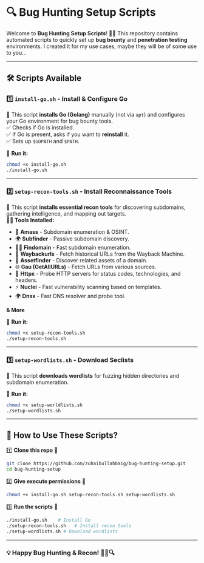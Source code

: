 # 🔍 Bug Hunting Setup Scripts  

Welcome to **Bug Hunting Setup Scripts**! 🧕‍♂️ This repository contains automated scripts to quickly set up **bug bounty** and **penetration testing** environments. I created it for my use cases, maybe they will be of some use to you... 


---

## 🛠️ **Scripts Available**  

### 1️⃣ `install-go.sh` - Install & Configure Go  
📌 This script **installs Go (Golang)** manually (not via `apt`) and configures your Go environment for bug bounty tools.  
✅ Checks if Go is installed.  
✅ If Go is present, asks if you want to **reinstall** it.  
✅ Sets up `$GOPATH` and `$PATH`.  

🔹 **Run it:**  
```bash
chmod +x install-go.sh
./install-go.sh
```

---

### 2️⃣ `setup-recon-tools.sh` - Install Reconnaissance Tools  
📌 This script **installs essential recon tools** for discovering subdomains, gathering intelligence, and mapping out targets.  
🧕‍♂️ **Tools Installed:**  
- 🔎 **Amass** - Subdomain enumeration & OSINT.  
- 🌍 **Subfinder** - Passive subdomain discovery.  
- 🏴‍☠️ **Findomain** - Fast subdomain enumeration.  
- 💜 **Waybackurls** - Fetch historical URLs from the Wayback Machine.  
- 📱 **Assetfinder** - Discover related assets of a domain.  
- 🌐 **Gau (GetAllURLs)** - Fetch URLs from various sources.  
- 🔄 **Httpx** - Probe HTTP servers for status codes, technologies, and headers.  
- ⚡ **Nuclei** - Fast vulnerability scanning based on templates.
- 🌍 **Dnsx** - Fast DNS resolver and probe tool.

**& More** 

🔹 **Run it:**  
```bash
chmod +x setup-recon-tools.sh
./setup-recon-tools.sh
```

---

### 3️⃣ `setup-wordlists.sh` - Download Seclists   

📌 This script **downloads wordlists** for fuzzing hidden directories and subdomain enumeration.  

🔹 **Run it:**  
```bash
chmod +x setup-worldlists.sh
./setup-wordlists.sh
```
---

## 🚀 **How to Use These Scripts?**  

1️⃣ **Clone this repo** 👅  
```bash
git clone https://github.com/zuhaibullahbaig/bug-hunting-setup.git
cd bug-hunting-setup
```

2️⃣ **Give execute permissions** 🔑  
```bash
chmod +x install-go.sh setup-recon-tools.sh setup-wordlists.sh
```

3️⃣ **Run the scripts** 🏃  
```bash
./install-go.sh    # Install Go  
./setup-recon-tools.sh   # Install recon tools  
./setup-wordlists.sh # Download wordlists
```

---

### 💡 **Happy Bug Hunting & Recon! 🧕‍♂️🔍**

